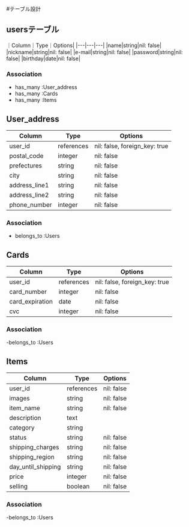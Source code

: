 #テーブル設計

## usersテーブル
｜Column｜Type｜Options|
|---|---|---|
|name|string|nil: false|
|nickname|string|nil: false|
|e-mail|string|nil: false|
|password|string|nil: false|
|birthday|date|nil: false|
### Association
- has_many :User_address
- has_many :Cards
- has_many :Items

## User_address
|Column|Type|Options|
|---|---|---|
|user_id|references|nil: false, foreign_key: true|
|postal_code|integer|nil: false|
|prefectures|string|nil: false|
|city|string|nil: false|
|address_line1|string|nil: false|
|address_line2|string|nil: false|
|phone_number|integer|nil: false|
### Association
- belongs_to :Users

## Cards
|Column|Type|Options|
|---|---|---|
|user_id|references|nil: false, foreign_key: true|
|card_number|integer|nil: false|
|card_expiration|date|nil: false|
|cvc|integer|nil: false|
### Association
-belongs_to :Users

## Items
|Column|Type|Options|
|---|---|---|
|user_id|references|nil: false|
|images|string|nil: false|
|item_name|string|nil: false|
|description|text||
|category|string||
|status|string|nil: false|
|shipping_charges|string|nil: false|
|shipping_region|string|nil: false|
|day_until_shipping|string|nil: false|
|price|integer|nil: false|
|selling|boolean|nil: false|
### Association
-belongs_to :Users